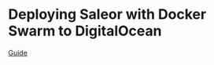 # Deploying Saleor with Docker Swarm to DigitalOcean
[Guide](https://github.com/cyberdemic/Saleor-Production-Documents/wiki/Build-and-Deploy-Saleor-with-Docker-Swarm-on-DigitalOcean)
